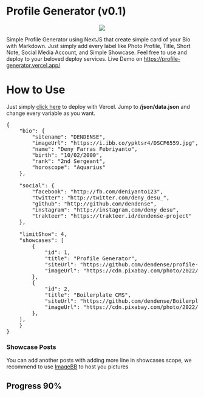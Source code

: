 # Profile Generator (v0.1)

<p  align="center">
<img  src="https://i.ibb.co/gjj1Wzq/Profile-Generator.jpg"/>
</p>

Simple Profile Generator using NextJS that create simple card of your Bio with Markdown. Just simply add every label like Photo Profile, Title, Short Note, Social Media Account, and Simple Showcase. Feel free to use and deploy to your beloved deploy services. Live Demo on https://profile-generator.vercel.app/

# How to Use

Just simply [click here](https://vercel.com/new/clone?repository-url=https://github.com/dendense/profile-generator) to deploy with Vercel. Jump to **/json/data.json** and change every variable as you want.

<pre>
{
	"bio": {
		"sitename": "DENDENSE",
		"imageUrl": "https://i.ibb.co/ypktsr4/DSCF6559.jpg",
		"name": "Deny Farras Febriyanto",
		"birth": "10/02/2000",
		"rank": "2nd Sergeant",
		"horoscope": "Aquarius"
	},

	"social": {
		"facebook": "http://fb.com/deniyanto123",
		"twitter": "http://twitter.com/deny_desu_",
		"github": "http://github.com/dendense",
		"instagram": "http://instagram.com/deny_desu",
		"trakteer": "https://trakteer.id/dendense-project"
	},

	"limitShow": 4,
	"showcases": [
		{
			"id": 1,
			"title": "Profile Generator",
			"siteUrl": "https://github.com/dendense/profile-generator",
			"imageUrl": "https://cdn.pixabay.com/photo/2022/04/13/01/44/plum-blossoms-7129237_1280.jpg"
		},
		{
			"id": 2,
			"title": "Boilerplate CMS",
			"siteUrl": "https://github.com/dendense/Boilerplate-NetlifyCMS",
			"imageUrl": "https://cdn.pixabay.com/photo/2022/04/13/01/44/plum-blossoms-7129237_1280.jpg"
		},
	],
	}
}
</pre>

### Showcase Posts

You can add another posts with adding more line in showcases scope, we recommend to use [ImageBB](https://imgbb.com/upload) to host you pictures

## Progress 90%
